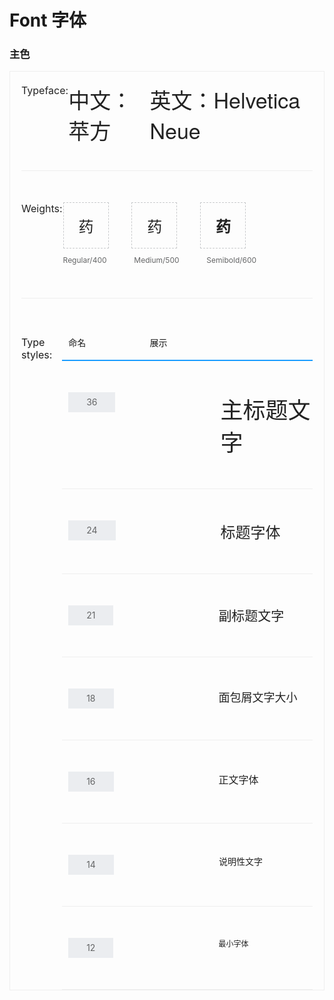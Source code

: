 # Font 字体

### 主色

<div class="font-wrap">
  <div class="font-top">
    <span class="font-title">Typeface:</span>
    <span class="font-zh">中文：苹方</span>
    <span class="font-en">英文：Helvetica Neue</span>
  </div>
  <div class="font-mid-wrap">
    <div class="font-mid">
      <span class="font-title">Weights:</span>
      <div class="drug-wrap">
        <span class="drug" style="font-weight: 400;">药</span>
        <span class="drug" style="font-weight: 500;">药</span>
        <span class="drug" style="font-weight: 600;">药</span>
      </div>
    </div>
    <div class="font-mid">
      <span class="font-title"></span>
      <div class="drug-wrap" style="color: #222;">
        <span class="drug-expl">Regular/400</span>
        <span class="drug-expl">Medium/500</span>
        <span class="drug-expl">Semibold/600</span>
      </div>
    </div>
  </div>
  <div class="font-bottom-wrap">
    <div class="font-bottom-title">
      <span class="font-title">Type styles:</span>
      <div class="title">
        <span class="title-text">命名</span>
        <span style="flex: 6;">展示</span>
      </div>
    </div>
    <div class="font-bottom-title">
      <span class="font-title"></span>
      <div class="example">
        <span class="text-size">36</span>
        <span class="text-expl" style="font-size: 36px;">主标题文字</span>
      </div>
    </div>
    <div class="font-bottom-title">
      <span class="font-title"></span>
      <div class="example">
        <span class="text-size">24</span>
        <span class="text-expl" style="font-size: 24px;">标题字体</span>
      </div>
    </div>
    <div class="font-bottom-title">
      <span class="font-title"></span>
      <div class="example">
        <span class="text-size">21</span>
        <span class="text-expl" style="font-size: 21px;">副标题文字</span>
      </div>
    </div>
    <div class="font-bottom-title">
      <span class="font-title"></span>
      <div class="example">
        <span class="text-size">18</span>
        <span class="text-expl" style="font-size: 18px;">面包屑文字大小</span>
      </div>
    </div>
    <div class="font-bottom-title">
      <span class="font-title"></span>
      <div class="example">
        <span class="text-size">16</span>
        <span class="text-expl" style="font-size: 16px;">正文字体</span>
      </div>
    </div>
    <div class="font-bottom-title">
      <span class="font-title"></span>
      <div class="example">
        <span class="text-size">14</span>
        <span class="text-expl" style="font-size: 14px;">说明性文字</span>
      </div>
    </div>
    <div class="font-bottom-title">
      <span class="font-title"></span>
      <div class="example">
        <span class="text-size">12</span>
        <span class="text-expl" style="font-size: 12px;">最小字体</span>
      </div>
    </div>
  </div>
</div>

<style>
.font-wrap {
  border: 1px solid #eee;
  margin-top: 16px;
  padding: 20px 18px 0px;
}
.font-top {
  display: flex;
  border-bottom: 1px solid #eee;
  padding-bottom: 40px;
  color: #222;
}
.font-title {
  flex: 1;
  font-size: 16px;
}
.font-zh {
  font-size: 34px;
  flex: 2;
}
.font-en {
  flex: 4;
  font-size: 34px;
  font-family: Helvetica Neue;
}
.font-mid-wrap {
  padding-bottom: 50px;
  font-size: 24px;
  margin-top: 50px;
  border-bottom: 1px solid #eee;
}
.font-mid {
  display: flex;
  color: #222;
}
.drug-wrap {
  flex: 6;
}
.drug {
  display: inline-block;
  padding: 19px 23px 18px 24px;
  border: 1px dashed #C8CACC;
  margin-right: 30px;
}
.drug-expl {
  color: #646566;
  font-size: 12px;
  margin-right: 37px;
}
.font-bottom-wrap {
  padding-top: 60px;
}
.font-bottom-title {
  display: flex;
}
.title {
  padding:0 0 10px 10px;
  display: flex;
  flex: 6;
  border-bottom: 2px solid #1A9DFF;
}
.title-text {
  flex: 3;
}
.example {
  display: flex;
  flex: 6;
  padding: 50px 0 50px 10px;
  border-bottom: 1px solid #eee;
}
.text-size {
  padding: 0px 29px;
  background: #EBEDF0;
  color: #646566;
  margin-right: 168px;
  display: inline-block;
  height: 32px;
  line-height: 32px;
}
.text-expl {
  color: #222;
}
</style>
